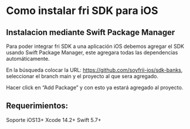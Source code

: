 # Como instalar fri SDK para iOS

## Instalacion mediante Swift Package Manager

Para poder integrar fri SDK a una aplicación iOS debemos agregar el SDK usando Swift Package Manager, este agregara todas las dependencias automáticamente.

En la búsqueda colocar la URL: https://github.com/soyfrii-ios/sdk-banks, seleccionar el branch main y el proyecto al que sera agregado.

Hacer click en “Add Package” y con esto ya estará agregado al proyecto.

## Requerimientos:

Soporte iOS13+
Xcode 14.2+
Swift 5.7+
